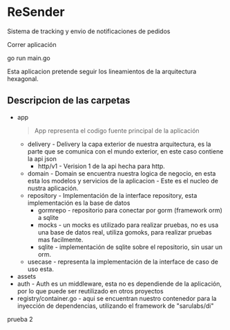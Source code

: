 # ReSender
Sistema de tracking y envio de notificaciones de pedidos

Correr aplicación

go run main.go

Esta aplicacion pretende seguir los lineamientos de la arquitectura hexagonal.

## Descripcion de las carpetas

* app
   > App representa el codigo fuente principal de la aplicación
   * delivery - Delivery la capa exterior de nuestra arquitectura, es la parte que se comunica con el mundo exterior, en este caso contiene la api json
      * http/v1 - Verision 1 de la api hecha para http.
   * domain - Domain se encuentra nuestra logica de negocio, en esta esta los modelos y servicios de la aplicacion - Este es el nucleo de nustra aplicación.
   * repository - Implementación de la interface repository, esta implementación es la base de datos
      * gormrepo - repositorio para conectar por gorm (framework orm) a sqlite
      * mocks - un mocks es utilizado para realizar pruebas, no es usa una base de datos real, utiliza gomoks, para realizar pruebas mas facilmente.
      * sqlite - implementación de sqlite sobre el repositorio, sin usar un orm.
   * usecase - representa la implementación de la interface de caso de uso esta.
* assets
* auth - Auth es un middleware, esta no es dependiende de la aplicación, por lo que puede ser reutilizado en otros proyectos 
* registry/container.go - aqui se encuentran nuestro contenedor para la inyección de dependencias, utilizando el framework de "sarulabs/di"

prueba 2